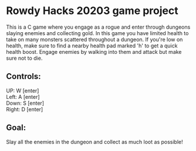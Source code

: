 # Rowdy Hacks 20203 game project
This is a C game where you engage as a rogue and enter through dungeons slaying enemies and collecting gold. In this game you have limited health to take on many monsters scattered throughout a dungeon. If you're low on health, make sure to find a nearby health pad marked 'h' to get a quick health boost. Engage enemies by walking into them and attack but make sure not to die.

## Controls:
UP:   W [enter]\
Left:     A [enter]\
Down:   S [enter]\
Right:  D [enter]

## Goal:
Slay all the enemies in the dungeon and collect as much loot as possible!
